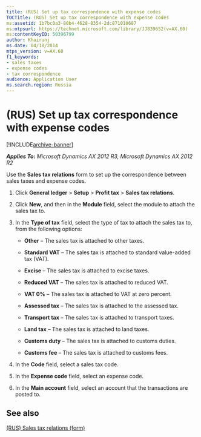 ```yaml
---
title: (RUS) Set up tax correspondence with expense codes
TOCTitle: (RUS) Set up tax correspondence with expense codes
ms:assetid: 1b7bc0a3-80b4-4628-8354-2dc871010687
ms:mtpsurl: https://technet.microsoft.com/library/JJ839652(v=AX.60)
ms:contentKeyID: 50396799
author: Khairunj
ms.date: 04/18/2014
mtps_version: v=AX.60
f1_keywords:
- sales taxes
- expense codes
- tax correspondence
audience: Application User
ms.search.region: Russia
---
```


# (RUS) Set up tax correspondence with expense codes 


[!INCLUDE[archive-banner](includes/archive-banner.md)]


_**Applies To:** Microsoft Dynamics AX 2012 R3, Microsoft Dynamics AX 2012 R2_

Use the **Sales tax relations** form to set up the correspondence between sales taxes and expense codes.

1.  Click **General ledger** \> **Setup** \> **Profit tax** \> **Sales tax relations**.

2.  Click **New**, and then in the **Module** field, select the module to attach the sales tax to.

3.  In the **Type of tax** field, select the type of tax to attach the sales tax to, from the following options:
    
      - **Other** – The sales tax is attached to other taxes.
    
      - **Standard VAT** – The sales tax is attached to standard value-added tax (VAT).
    
      - **Excise** – The sales tax is attached to excise taxes.
    
      - **Reduced VAT** – The sales tax is attached to reduced VAT.
    
      - **VAT 0%** – The sales tax is attached to VAT at zero percent.
    
      - **Assessed tax** – The sales tax is attached to the assessed tax.
    
      - **Transport tax** – The sales tax is attached to transport taxes.
    
      - **Land tax** – The sales tax is attached to land taxes.
    
      - **Customs duty** – The sales tax is attached to customs duties.
    
      - **Customs fee** – The sales tax is attached to customs fees.

4.  In the **Code** field, select a sales tax code.

5.  In the **Expense code** field, select an expense code.

6.  In the **Main account** field, select an account that the transactions are posted to.

## See also

[(RUS) Sales tax relations (form)](https://technet.microsoft.com/library/jj856164\(v=ax.60\))

  


